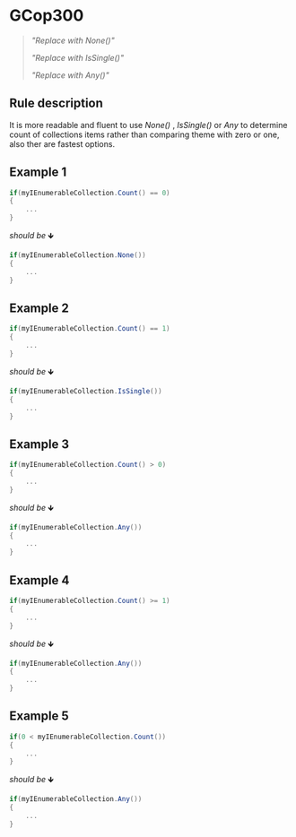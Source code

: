 ﻿# GCop300

> *"Replace with None()"*
>
> *"Replace with IsSingle()"*
> 
> *"Replace with Any()"*


## Rule description
It is more readable and fluent to use *None()* , *IsSingle()* or *Any* to determine count of collections items rather than comparing theme with zero or one, also ther are fastest options.

## Example 1
```csharp
if(myIEnumerableCollection.Count() == 0)
{
    ...
}
```
*should be* 🡻

```csharp
if(myIEnumerableCollection.None())
{
    ...
}
```

## Example 2
```csharp
if(myIEnumerableCollection.Count() == 1)
{
    ...
}
```
*should be* 🡻

```csharp
if(myIEnumerableCollection.IsSingle())
{
    ...
}
```

## Example 3
```csharp
if(myIEnumerableCollection.Count() > 0)
{
    ...
}
```
*should be* 🡻

```csharp
if(myIEnumerableCollection.Any())
{
    ...
}
```

## Example 4
```csharp
if(myIEnumerableCollection.Count() >= 1)
{
    ...
}
```
*should be* 🡻

```csharp
if(myIEnumerableCollection.Any())
{
    ...
}
```

## Example 5
```csharp
if(0 < myIEnumerableCollection.Count())
{
    ...
}
```
*should be* 🡻

```csharp
if(myIEnumerableCollection.Any())
{
    ...
}
```